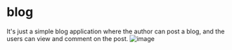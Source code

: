# blog
It's just a simple blog application where the author can post a blog, and the users can view and comment on the post.
![image](https://github.com/Gowtham1707/blog/assets/93418943/8be5f01b-771a-419a-96c6-51b95675fa25) 
